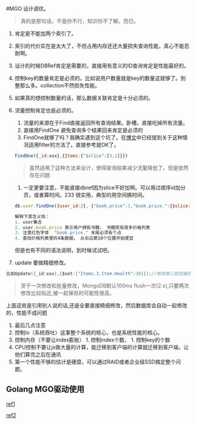 #MGO 设计调优。
> 真的是那句话，不是你不行，知识你不了解。而已。


1. 肯定是不能加两个索引了。
  1. 索引的代价实在是太大了，不但占用内存还还大量损失查询性能，真心不能忍耐啊。
1. 设计的时候DBRef肯定是需要的，直接用有意义的ID查询肯定是性能最好的。
1. 控制key的数量肯定是必须的。比如说用户数量就是key的数量这就够了。别整那么多。collection不然损失性能。
  1. 如果真的想控制数量的话，那么数据关联肯定是十分必须的。
1. 流量控制肯定也是必须的。
    1. 流量的来源在于Find直接返回所有查询结果。卧槽。直接吃掉所有流量。
    1. 直接用FindOne 避免查询多个结果回来肯定是必须的
    1. FindOne就够了吗？我确实遇到这个坑了。在[博文](http://www.cnblogs.com/crazylights/archive/2013/05/08/3068098.html)中已经提到关于这种情况适用filter的方法了。直接参考就OK了。
    ```js
    FindOne({_id:xxx},{Items:{"$slice":[3,1]}})
    ```
    > 虽然适用了这种方法来设计，使得查询结果减少流量降低了。但是依然存在问题
      1. 一定更要注意，不能直接dbref因为slice不好加啊。可以用过顺序id加分页，或者算时间。233 很实用，典型的用空间换时间。

    ```js
    db.user.findOne({user_id:2}, {"book.price":1,"book.price.":{$slice:[-10,4]}})

    解释下其含义哈：
    1. user集合
    2. user.book.price 表示用户拥有书籍， 书籍呢有很多价格列表
    3. 注意红色字体  "book.price." 末尾必须有个点
    4. 查找价格列表里的4条数据， 从右边第10个位置开始便宜
    ```
    但是也有不同的语法说明，到时候试试吧。

1. update 要做精细修改。


  ```go
  比如Update({_id:xxx},{$set:{"Items.3.Item.Health":38}});//修改第三把武器的健康值
  ```

  > 至于一次修改和批量修改，MongoDB默认100ms flush一次(2.x),只要两次修改比较贴近,被一起保存的可能性很高。

  上面这些是引用别人说的话,还是全要直接精细修改，然后数据库会自动一起修改的，性能不成问题

1. 最后几点注意
  1. 控制io（系统吞吐）这事整个系统的核心，也是系统性能的核心。
  2. 控制内存（不要让index膨胀）
    1. 控制index个数，
    1. 控制key的个数
  3. CPU控制不要让js做大量的计算，能迁移到客户端的计算就迁移到客户端，让他们算完之后在通讯
  4. 第一个性能不够的估计是硬盘，可以通过RAID或者企业级SSD搞定整个问题。

## Golang MGO驱动使用

[ref1](http://golangtc.com/t/53d0d2e1320b525265000052)

[ref2](http://jimmykuu.sinaapp.com/static/books/mgo_guide/index.html)
